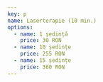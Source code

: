 ```yaml
---
key: p
name: Laserterapie (10 min.)
options:
  - name: 1 ședință
    price: 30 RON
  - name: 10 ședințe
    price: 255 RON
  - name: 15 ședințe
    price: 360 RON
---
```

